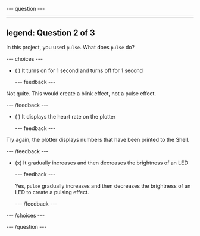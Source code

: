 
--- question ---

---
legend: Question 2 of 3
---

In this project, you used `pulse`. What does `pulse` do?

--- choices ---

- ( ) It turns on for 1 second and turns off for 1 second

  --- feedback ---

Not quite. This would create a blink effect, not a pulse effect.

  --- /feedback ---

- ( ) It displays the heart rate on the plotter

  --- feedback ---

Try again, the plotter displays numbers that have been printed to the Shell.

  --- /feedback ---

- (x) It gradually increases and then decreases the brightness of an LED

  --- feedback ---

  Yes, `pulse` gradually increases and then decreases the brightness of an LED to create a pulsing effect.

  --- /feedback ---


--- /choices ---

--- /question ---
